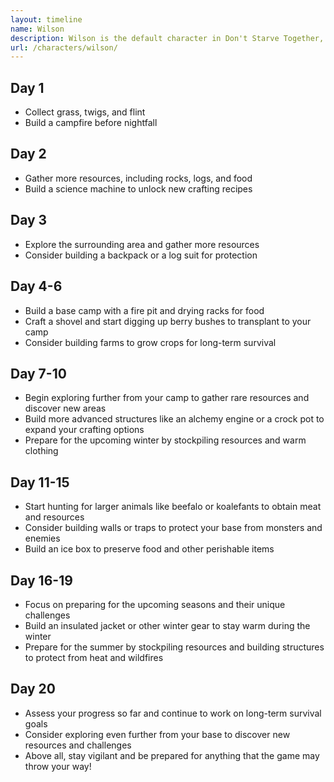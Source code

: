 ```yaml
---
layout: timeline
name: Wilson
description: Wilson is the default character in Don't Starve Together, and is a scientist with a focus on experimental research. He has a distinctive beard that grows over time and can be shaved for beard hair, which can be used for a variety of crafting recipes. Wilson has no major strengths or weaknesses, making him a good character for beginners or players who prefer a balanced approach.
url: /characters/wilson/
---
```

## Day 1

- Collect grass, twigs, and flint
- Build a campfire before nightfall

## Day 2

- Gather more resources, including rocks, logs, and food
- Build a science machine to unlock new crafting recipes

## Day 3

- Explore the surrounding area and gather more resources
- Consider building a backpack or a log suit for protection

## Day 4-6

- Build a base camp with a fire pit and drying racks for food
- Craft a shovel and start digging up berry bushes to transplant to your camp
- Consider building farms to grow crops for long-term survival

## Day 7-10

- Begin exploring further from your camp to gather rare resources and discover new areas
- Build more advanced structures like an alchemy engine or a crock pot to expand your crafting options
- Prepare for the upcoming winter by stockpiling resources and warm clothing

## Day 11-15

- Start hunting for larger animals like beefalo or koalefants to obtain meat and resources
- Consider building walls or traps to protect your base from monsters and enemies
- Build an ice box to preserve food and other perishable items

## Day 16-19

- Focus on preparing for the upcoming seasons and their unique challenges
- Build an insulated jacket or other winter gear to stay warm during the winter
- Prepare for the summer by stockpiling resources and building structures to protect from heat and wildfires

## Day 20

- Assess your progress so far and continue to work on long-term survival goals
- Consider exploring even further from your base to discover new resources and challenges
- Above all, stay vigilant and be prepared for anything that the game may throw your way!

